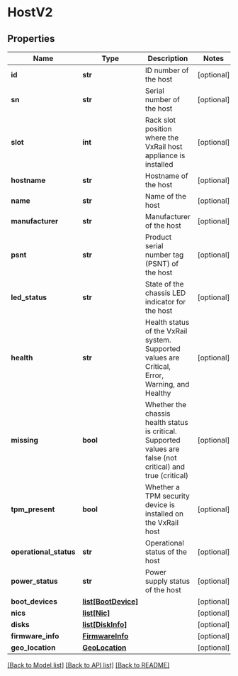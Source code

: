 # HostV2

## Properties
Name | Type | Description | Notes
------------ | ------------- | ------------- | -------------
**id** | **str** | ID number of the host | [optional] 
**sn** | **str** | Serial number of the host | [optional] 
**slot** | **int** | Rack slot position where the VxRail host appliance is installed | [optional] 
**hostname** | **str** | Hostname of the host | [optional] 
**name** | **str** | Name of the host | [optional] 
**manufacturer** | **str** | Manufacturer of the host | [optional] 
**psnt** | **str** | Product serial number tag (PSNT) of the host | [optional] 
**led_status** | **str** | State of the chassis LED indicator for the host | [optional] 
**health** | **str** | Health status of the VxRail system. Supported values are Critical, Error, Warning, and Healthy | [optional] 
**missing** | **bool** | Whether the chassis health status is critical. Supported values are false (not critical) and true (critical) | [optional] 
**tpm_present** | **bool** | Whether a TPM security device is installed on the VxRail host | [optional] 
**operational_status** | **str** | Operational status of the host | [optional] 
**power_status** | **str** | Power supply status of the host | [optional] 
**boot_devices** | [**list[BootDevice]**](BootDevice.md) |  | [optional] 
**nics** | [**list[Nic]**](Nic.md) |  | [optional] 
**disks** | [**list[DiskInfo]**](DiskInfo.md) |  | [optional] 
**firmware_info** | [**FirmwareInfo**](FirmwareInfo.md) |  | [optional] 
**geo_location** | [**GeoLocation**](GeoLocation.md) |  | [optional] 

[[Back to Model list]](../README.md#documentation-for-models) [[Back to API list]](../README.md#documentation-for-api-endpoints) [[Back to README]](../README.md)

